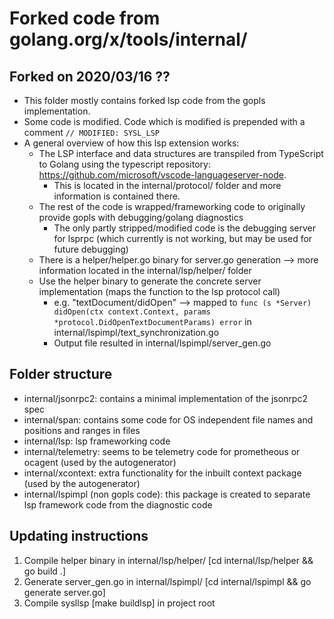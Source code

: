 # Forked code from golang.org/x/tools/internal/

## Forked on 2020/03/16 ??

* This folder mostly contains forked lsp code from the gopls implementation.
* Some code is modified. Code which is modified is prepended with a comment `// MODIFIED: SYSL_LSP`
* A general overview of how this lsp extension works:
  * The LSP interface and data structures are transpiled from TypeScript to Golang using the typescript repository: https://github.com/microsoft/vscode-languageserver-node.
    * This is located in the internal/protocol/ folder and more information is contained there.
  * The rest of the code is wrapped/frameworking code to originally provide gopls with debugging/golang diagnostics
    * The only partly stripped/modified code is the debugging server for lsprpc (which currently is not working, but may be used for future debugging)
  * There is a helper/helper.go binary for server.go generation --> more information located in the internal/lsp/helper/ folder
  * Use the helper binary to generate the concrete server implementation (maps the function to the lsp protocol call)
    * e.g. "textDocument/didOpen" --> mapped to `func (s *Server) didOpen(ctx context.Context, params *protocol.DidOpenTextDocumentParams) error` in internal/lspimpl/text_synchronization.go
    * Output file resulted in internal/lspimpl/server_gen.go

## Folder structure

* internal/jsonrpc2: contains a minimal implementation of the jsonrpc2 spec
* internal/span: contains some code for OS independent file names and positions and ranges in files
* internal/lsp: lsp frameworking code
* internal/telemetry: seems to be telemetry code for prometheous or ocagent (used by the autogenerator)
* internal/xcontext: extra functionality for the inbuilt context package (used by the autogenerator)
* internal/lspimpl (non gopls code): this package is created to separate lsp framework code from the diagnostic code

## Updating instructions

1. Compile helper binary in internal/lsp/helper/ [cd internal/lsp/helper && go build .]
2. Generate server_gen.go in internal/lspimpl/ [cd internal/lspimpl && go generate server.go]
3. Compile sysllsp [make buildlsp] in project root

